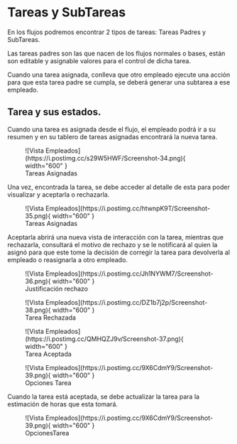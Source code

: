 # Tareas y SubTareas

En los flujos podremos encontrar 2 tipos de tareas: Tareas Padres y SubTareas.  

Las tareas padres son las que nacen de los flujos normales o bases, están son editable y asignable valores para el control de dicha tarea.  

Cuando una tarea asignada, conlleva que otro empleado ejecute una acción para que esta tarea padre se cumpla, se deberá generar una subtarea a ese empleado.  

## Tarea y sus estados.

Cuando una tarea es asignada desde el flujo, el empleado podrá ir a su resumen y en su tablero de tareas asignadas encontrará la nueva tarea.

<figure markdown>
  ![Vista Empleados](https://i.postimg.cc/s29W5HWF/Screenshot-34.png){ width="600" }
  <figcaption>Tareas Asignadas</figcaption>
</figure>

Una vez, encontrada la tarea, se debe acceder al detalle de esta para poder visualizar y aceptarla o rechazarla.  

<figure markdown>
  ![Vista Empleados](https://i.postimg.cc/htwnpK9T/Screenshot-35.png){ width="600" }
  <figcaption>Tareas Asignadas</figcaption>
</figure>

Aceptarla abrirá una nueva vista de interacción con la tarea, mientras que rechazarla, consultará el motivo de rechazo y se le notificará al quien la asignó para que este tome la decisión de corregir la tarea para devolverla al empleado o reasignarla a otro empleado.


<figure markdown>
  ![Vista Empleados](https://i.postimg.cc/Jh1NYWM7/Screenshot-36.png){ width="600" }
  <figcaption>Justificación rechazo</figcaption>
</figure>

<figure markdown>
  ![Vista Empleados](https://i.postimg.cc/DZ1b7j2p/Screenshot-38.png){ width="600" }
  <figcaption>Tarea Rechazada</figcaption>
</figure>

<figure markdown>
  ![Vista Empleados](https://i.postimg.cc/QMHQZJ9v/Screenshot-37.png){ width="600" }
  <figcaption>Tarea Aceptada</figcaption>
</figure>

<figure markdown>
  ![Vista Empleados](https://i.postimg.cc/9X6CdmY9/Screenshot-39.png){ width="600" }
  <figcaption>Opciones Tarea</figcaption>
</figure>

Cuando la tarea está aceptada, se debe actualizar la tarea para la estimación de horas que esta tomará.

<figure markdown>
  ![Vista Empleados](https://i.postimg.cc/9X6CdmY9/Screenshot-39.png){ width="600" }
  <figcaption>OpcionesTarea</figcaption>
</figure>